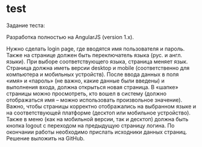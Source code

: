 # test
Задание теста:

Разработка полностью на AngularJS (version 1.x).

Нужно сделать login page, где вводятся имя пользователя и пароль.
Также на странице должен быть переключатель языка (рус. и англ. языки). При выборе соответствующего языка, страница меняет язык.
Страница должна иметь версии desktop и mobile (соответственно для компьютера и мобильных устройств).
После ввода данных в поля «имя» и «пароль» (не важно, какие данные были введены) и выполнения входа, должна открыться новая страница. В «шапке» страницы можно просмотреть, кто вошел в систему (должно отображаться имя – можно использовать произвольное значение).
Важно, чтобы страницы корректно отображались на выбранном языке и на соответствующей платформе (десктоп или мобильное устройство).
Также в меню (как на мобильной версии, так и десктоп) должна быть кнопка logout с переходом на предыдущую страницу логина.
По окончании работы необходимо прислать исходники данных страниц.
Решение выложить на GitHub.


